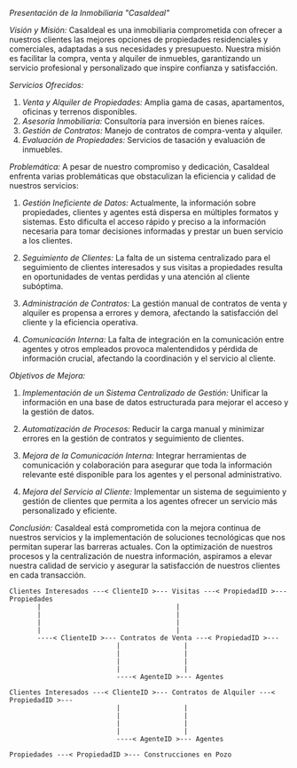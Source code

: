 *Presentación de la Inmobiliaria "CasaIdeal"*

*Visión y Misión:*
CasaIdeal es una inmobiliaria comprometida con ofrecer a nuestros clientes las mejores opciones de propiedades residenciales y comerciales, adaptadas a sus necesidades y presupuesto. Nuestra misión es facilitar la compra, venta y alquiler de inmuebles, garantizando un servicio profesional y personalizado que inspire confianza y satisfacción.

*Servicios Ofrecidos:*
1. *Venta y Alquiler de Propiedades:* Amplia gama de casas, apartamentos, oficinas y terrenos disponibles.
2. *Asesoría Inmobiliaria:* Consultoría para inversión en bienes raíces.
3. *Gestión de Contratos:* Manejo de contratos de compra-venta y alquiler.
4. *Evaluación de Propiedades:* Servicios de tasación y evaluación de inmuebles.

*Problemática:*
A pesar de nuestro compromiso y dedicación, CasaIdeal enfrenta varias problemáticas que obstaculizan la eficiencia y calidad de nuestros servicios:

1. *Gestión Ineficiente de Datos:* Actualmente, la información sobre propiedades, clientes y agentes está dispersa en múltiples formatos y sistemas. Esto dificulta el acceso rápido y preciso a la información necesaria para tomar decisiones informadas y prestar un buen servicio a los clientes.

2. *Seguimiento de Clientes:* La falta de un sistema centralizado para el seguimiento de clientes interesados y sus visitas a propiedades resulta en oportunidades de ventas perdidas y una atención al cliente subóptima.

3. *Administración de Contratos:* La gestión manual de contratos de venta y alquiler es propensa a errores y demora, afectando la satisfacción del cliente y la eficiencia operativa.

4. *Comunicación Interna:* La falta de integración en la comunicación entre agentes y otros empleados provoca malentendidos y pérdida de información crucial, afectando la coordinación y el servicio al cliente.

*Objetivos de Mejora:*
1. *Implementación de un Sistema Centralizado de Gestión:* Unificar la información en una base de datos estructurada para mejorar el acceso y la gestión de datos.

2. *Automatización de Procesos:* Reducir la carga manual y minimizar errores en la gestión de contratos y seguimiento de clientes.

3. *Mejora de la Comunicación Interna:* Integrar herramientas de comunicación y colaboración para asegurar que toda la información relevante esté disponible para los agentes y el personal administrativo.

4. *Mejora del Servicio al Cliente:* Implementar un sistema de seguimiento y gestión de clientes que permita a los agentes ofrecer un servicio más personalizado y eficiente.

*Conclusión:*
CasaIdeal está comprometida con la mejora continua de nuestros servicios y la implementación de soluciones tecnológicas que nos permitan superar las barreras actuales. Con la optimización de nuestros procesos y la centralización de nuestra información, aspiramos a elevar nuestra calidad de servicio y asegurar la satisfacción de nuestros clientes en cada transacción.

```
Clientes Interesados ---< ClienteID >--- Visitas ---< PropiedadID >--- Propiedades
       |                                  |
       |                                  |
       |                                  |
       |                                  |
       ----< ClienteID >--- Contratos de Venta ---< PropiedadID >---
                           |                |
                           |                |
                           |                |
                           |                |
                           ----< AgenteID >--- Agentes

Clientes Interesados ---< ClienteID >--- Contratos de Alquiler ---< PropiedadID >---
                           |                |
                           |                |
                           |                |
                           |                |
                           ----< AgenteID >--- Agentes

Propiedades ---< PropiedadID >--- Construcciones en Pozo
```

